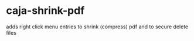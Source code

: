 # caja-shrink-pdf
adds right click menu entries to shrink (compress) pdf and to secure delete files

